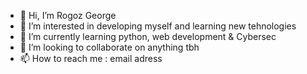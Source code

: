 - 👋 Hi, I’m Rogoz George
- 👀 I’m interested in developing myself and learning new tehnologies
- 🌱 I’m currently learning python, web development & Cybersec
- 💞️ I’m looking to collaborate on anything tbh
- 📫 How to reach me : email adress
